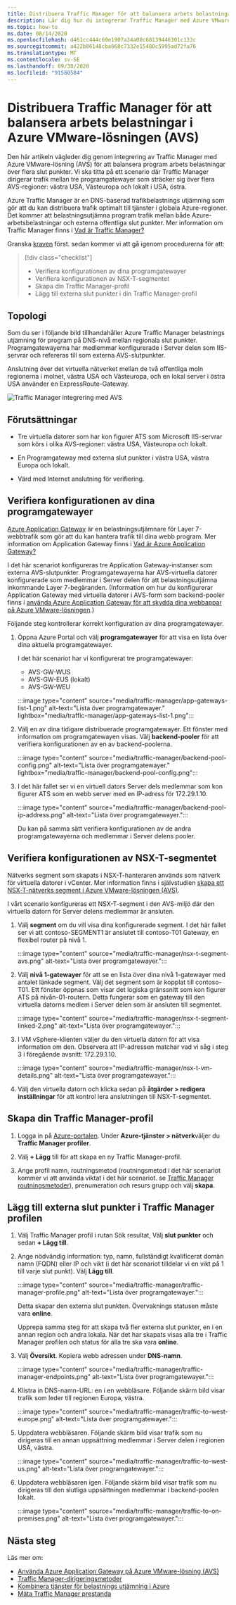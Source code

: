 ```yaml
---
title: Distribuera Traffic Manager för att balansera arbets belastningar i Azure VMware-lösningen (AVS)
description: Lär dig hur du integrerar Traffic Manager med Azure VMware-lösningen (AVS) för att balansera program arbets belastningar över flera slut punkter i olika regioner.
ms.topic: how-to
ms.date: 08/14/2020
ms.openlocfilehash: d461cc444c60e1907a34a08c68139446301c133c
ms.sourcegitcommit: a422b86148cba668c7332e15480c5995ad72fa76
ms.translationtype: MT
ms.contentlocale: sv-SE
ms.lasthandoff: 09/30/2020
ms.locfileid: "91580584"
---
```

# <a name="deploy-traffic-manager-to-balance-azure-vmware-solution-avs-workloads"></a>Distribuera Traffic Manager för att balansera arbets belastningar i Azure VMware-lösningen (AVS)

Den här artikeln vägleder dig genom integrering av Traffic Manager med Azure VMware-lösning (AVS) för att balansera program arbets belastningar över flera slut punkter. Vi ska titta på ett scenario där Traffic Manager dirigerar trafik mellan tre programgatewayer som sträcker sig över flera AVS-regioner: västra USA, Västeuropa och lokalt i USA, östra. 

Azure Traffic Manager är en DNS-baserad trafikbelastnings utjämning som gör att du kan distribuera trafik optimalt till tjänster i globala Azure-regioner. Det kommer att belastningsutjämna program trafik mellan både Azure-arbetsbelastningar och externa offentliga slut punkter. Mer information om Traffic Manager finns i [Vad är Traffic Manager?](../traffic-manager/traffic-manager-overview.md)

Granska [kraven](#prerequisites) först. sedan kommer vi att gå igenom procedurerna för att:

> [!div class="checklist"]
> * Verifiera konfigurationen av dina programgatewayer
> * Verifiera konfigurationen av NSX-T-segmentet
> * Skapa din Traffic Manager-profil
> * Lägg till externa slut punkter i din Traffic Manager-profil

## <a name="topology"></a>Topologi

Som du ser i följande bild tillhandahåller Azure Traffic Manager belastnings utjämning för program på DNS-nivå mellan regionala slut punkter. Programgatewayerna har medlemmar konfigurerade i Server delen som IIS-servrar och refereras till som externa AVS-slutpunkter.

Anslutning över det virtuella nätverket mellan de två offentliga moln regionerna i molnet, västra USA och Västeuropa, och en lokal server i östra USA använder en ExpressRoute-Gateway.   

![Traffic Manager integrering med AVS](media/traffic-manager/traffic-manager-topology.png)
 
## <a name="prerequisites"></a>Förutsättningar

- Tre virtuella datorer som har kon figurer ATS som Microsoft IIS-servrar som körs i olika AVS-regioner: västra USA, Västeuropa och lokalt. 

- En Programgateway med externa slut punkter i västra USA, västra Europa och lokalt.

- Värd med Internet anslutning för verifiering. 

## <a name="verify-configuration-of-your-application-gateways"></a>Verifiera konfigurationen av dina programgatewayer

[Azure Application Gateway](https://azure.microsoft.com/services/application-gateway/) är en belastningsutjämnare för Layer 7-webbtrafik som gör att du kan hantera trafik till dina webb program. Mer information om Application Gateway finns i [Vad är Azure Application Gateway?](../application-gateway/overview.md) 

I det här scenariot konfigureras tre Application Gateway-instanser som externa AVS-slutpunkter. Programgatewayerna har AVS-virtuella datorer konfigurerade som medlemmar i Server delen för att belastningsutjämna inkommande Layer 7-begäranden. (Information om hur du konfigurerar Application Gateway med virtuella datorer i AVS-form som backend-pooler finns i [använda Azure Application Gateway för att skydda dina webbappar på Azure VMware-lösningen](protect-azure-vmware-solution-with-application-gateway.md).)  

Följande steg kontrollerar korrekt konfiguration av dina programgatewayer.

1. Öppna Azure Portal och välj **programgatewayer** för att visa en lista över dina aktuella programgatewayer. 

    I det här scenariot har vi konfigurerat tre programgatewayer:
    - AVS-GW-WUS
    - AVS-GW-EUS (lokalt)
    - AVS-GW-WEU

    :::image type="content" source="media/traffic-manager/app-gateways-list-1.png" alt-text="Lista över programgatewayer." lightbox="media/traffic-manager/app-gateways-list-1.png":::

2. Välj en av dina tidigare distribuerade programgatewayer. Ett fönster med information om programgatewayen visas. Välj **backend-pooler** för att verifiera konfigurationen av en av backend-poolerna.

   :::image type="content" source="media/traffic-manager/backend-pool-config.png" alt-text="Lista över programgatewayer." lightbox="media/traffic-manager/backend-pool-config.png":::
 
3. I det här fallet ser vi en virtuell dators Server dels medlemmar som kon figurer ATS som en webb server med en IP-adress för 172.29.1.10.
 
    :::image type="content" source="media/traffic-manager/backend-pool-ip-address.png" alt-text="Lista över programgatewayer.":::

    Du kan på samma sätt verifiera konfigurationen av de andra programgatewayerna och medlemmar i Server delens pooler. 

## <a name="verify-configuration-of-the-nsx-t-segment"></a>Verifiera konfigurationen av NSX-T-segmentet

Nätverks segment som skapats i NSX-T-hanteraren används som nätverk för virtuella datorer i vCenter. Mer information finns i självstudien [skapa ett NSX-T-nätverks segment i Azure VMware-lösningen (AVS)](tutorial-nsx-t-network-segment.md).

I vårt scenario konfigureras ett NSX-T-segment i den AVS-miljö där den virtuella datorn för Server delens medlemmar är ansluten.

1. Välj **segment** om du vill visa dina konfigurerade segment. I det här fallet ser vi att contoso-SEGMENT1 är anslutet till contoso-T01 Gateway, en flexibel router på nivå 1.

    :::image type="content" source="media/traffic-manager/nsx-t-segment-avs.png" alt-text="Lista över programgatewayer.":::    

2. Välj **nivå 1-gatewayer** för att se en lista över dina nivå 1-gatewayer med antalet länkade segment. Välj det segment som är kopplat till contoso-T01. Ett fönster öppnas som visar det logiska gränssnitt som kon figurer ATS på nivån-01-routern. Detta fungerar som en gateway till den virtuella datorns medlem i Server delen som är ansluten till segmentet.

   :::image type="content" source="media/traffic-manager/nsx-t-segment-linked-2.png" alt-text="Lista över programgatewayer.":::    

3. I VM vSphere-klienten väljer du den virtuella datorn för att visa information om den. Observera att IP-adressen matchar vad vi såg i steg 3 i föregående avsnitt: 172.29.1.10.

    :::image type="content" source="media/traffic-manager/nsx-t-vm-details.png" alt-text="Lista över programgatewayer.":::    

4. Välj den virtuella datorn och klicka sedan på **åtgärder > redigera inställningar** för att kontrol lera anslutningen till NSX-T-segmentet.

## <a name="create-your-traffic-manager-profile"></a>Skapa din Traffic Manager-profil

1. Logga in på [Azure-portalen](https://rc.portal.azure.com/#home). Under **Azure-tjänster > nätverk**väljer du **Traffic Manager profiler**.

2. Välj **+ Lägg** till för att skapa en ny Traffic Manager-profil.
 
3. Ange profil namn, routningsmetod (routningsmetod i det här scenariot kommer vi att använda viktat i det här scenariot. se [Traffic Manager routningsmetoder](../traffic-manager/traffic-manager-routing-methods.md)), prenumeration och resurs grupp och välj **skapa**.

## <a name="add-external-endpoints-into-the-traffic-manager-profile"></a>Lägg till externa slut punkter i Traffic Manager profilen

1. Välj Traffic Manager profil i rutan Sök resultat, Välj **slut punkter** och sedan **+ Lägg till**.

2. Ange nödvändig information: typ, namn, fullständigt kvalificerat domän namn (FQDN) eller IP och vikt (i det här scenariot tilldelar vi en vikt på 1 till varje slut punkt). Välj **Lägg till**.

   :::image type="content" source="media/traffic-manager/traffic-manager-profile.png" alt-text="Lista över programgatewayer.":::  
 
   Detta skapar den externa slut punkten. Övervaknings statusen måste vara **online**. 

   Upprepa samma steg för att skapa två fler externa slut punkter, en i en annan region och andra lokala. När det har skapats visas alla tre i Traffic Manager profilen och status för alla tre ska vara **online**.

3. Välj **Översikt**. Kopiera webb adressen under **DNS-namn**.

   :::image type="content" source="media/traffic-manager/traffic-manager-endpoints.png" alt-text="Lista över programgatewayer."::: 

4. Klistra in DNS-namn-URL: en i en webbläsare. Följande skärm bild visar trafik som leder till regionen Europa, västra.

   :::image type="content" source="media/traffic-manager/traffic-to-west-europe.png" alt-text="Lista över programgatewayer."::: 

5. Uppdatera webbläsaren. Följande skärm bild visar trafik som nu dirigeras till en annan uppsättning medlemmar i Server delen i regionen USA, västra.

   :::image type="content" source="media/traffic-manager/traffic-to-west-us.png" alt-text="Lista över programgatewayer."::: 

6. Uppdatera webbläsaren igen. Följande skärm bild visar trafik som nu dirigeras till den slutliga uppsättningen medlemmar i backend-poolen lokalt.

   :::image type="content" source="media/traffic-manager/traffic-to-on-premises.png" alt-text="Lista över programgatewayer.":::

## <a name="next-steps"></a>Nästa steg

Läs mer om:

- [Använda Azure Application Gateway på Azure VMware-lösning (AVS)](protect-azure-vmware-solution-with-application-gateway.md)
- [Traffic Manager-dirigeringsmetoder](../traffic-manager/traffic-manager-routing-methods.md)
- [Kombinera tjänster för belastnings utjämning i Azure](../traffic-manager/traffic-manager-load-balancing-azure.md)
- [Mäta Traffic Manager prestanda](../traffic-manager/traffic-manager-performance-considerations.md)

